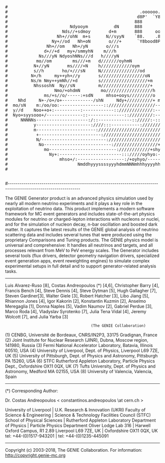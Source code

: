 <pre>
#
#                                                   .oooooo.    oooooooooooo ooooo      ooo ooooo oooooooooooo  
#                                                  d8P'  `Y8b   `888'     `8 `888b.     `8' `888' `888'     `8  
#                                                 888            888          8 `88b.    8   888   888           
#                        Ndyooym          dN      888            888oooo8     8   `88b.  8   888   888oooo8     
#                     Nds//+sdmoy       d+m       888     ooooo  888    "     8     `88b.8   888   888    "      
#                   Nh+//ohN  m+s      N//syyN    `88.    .88'   888       o  8       `888   888   888       o  
#                 Ny+//od   Nh+oN       o///+      `Y8bood8P'   o888ooooood8 o8o        `8  o888o o888ooooood8  
#               Nh+//om   Nh+/yN       o///s                                                                    
#              d+//+d   my+/smmyhN    m///h                                         MONTE CARLO EVENT GENERATOR    
#            Ns///yN NdyoshNNs///d   h////yN                                                                    
#           mo//om        ms///+m   d///////oyhmN                                                               
#          N+//yN       ms////+N    h////////////oym        For more information, visit http://www.genie-mc.org                                                 
#          s//h       ho/+///sN     N///////////////od                                                          
#         N+/h     my++yh+//y       s/////////////////oN                                                        
#         Ns/m Nmy++ymNh//+d        s//////////////////+m                                                       
#          NhssoshN  Ny//sN         m///////////////////+                                                       
#                  Nmo/+ohdmN        mo//////////////////h            NmmN                                      
#              ms/+s//o/-----:+sdN     mhso+ooys/////////o      mhs+/------/ohN                                 
#    Nhd     N+-/o+/o+------------/shN     Ndy+//////////+ mhs+:---------------om                               
#  mo/sN    m:/oo/oo:-----------------:://////////////////-----------------------y                              
#  y//d    Noo++o+:----------:------------:://///////////:-------:/+osyso/:-------h                             
#  Nyo+syysooo+/--------------::--------------:://///////:----::////+ossyso/------:                             
#     NNNNNs--------------------:/::-------------:://///:-:://////////oosyo+:------                             
#          y---------------------:////:::-----------:////////////////+o++++/:-----/                             
#          m-----------------------://////////////////////////////+so/--:---------y                             
#           +------------------------://////////////////////////+yy:---+oh/--:y+-/N                             
#           N/-------------------------://////////////////////ohy/-------yy--os-/m                              
#            No--------------------------://///////////////+shs/---------/d++/-oN                               
#              mo--------------------------:////////////+shyo:------------sy/sm                                 
#                Ny+:------------------------::://///oyhyo:--------------/sd                                    
#                    mhso+/:------------------:/+oyhyo/----------:/+syhm                                        
#                           NmddhyyyssssyyyhdmmNNNmhhhyyyyhhddmN                                                
#

</pre>
#------------------------------------------------------------------------------------------------------------------

The GENIE Generator product is an advanced physics simulation used by nearly all modern neutrino experiments and 
it plays a key role in the exploitation of neutrino data. This product implements a modern software framework for 
MC event generators and includes state-of-the-art physics modules for neutrino or charged-lepton interactions 
with nucleons or nuclei, and for the simulation of nucleon decay, n-bar oscillation and boosted dark matter. 
It captures the latest results of the GENIE global analysis of neutrino scattering data and includes several tunes 
that were produced using the proprietary Comparisons and Tuning products.
The GENIE physics model is universal and comprehensive:  It handles all neutrinos and targets, and all processes 
relevant from MeV to PeV energy scales. The Generator includes several tools (flux drivers, detector geometry 
navigation drivers, specialized event generation apps, event reweighting engines) to simulate complex experimental 
setups in full detail and to support generator-related analysis tasks. 

------------------------------------------------------------------------------------------------------------------

Luis Alvarez-Ruso [8], Costas Andreopoulos (*) [4,6], Christopher Barry [4], Francis Bench [4], Steve Dennis [4], 
 Steve Dytman [5], Hugh Gallagher [7], Steven Gardiner[3], Walter Giele [3], Robert Hatcher [3], Libo Jiang [5], 
      Rhiannon Jones [4], Igor Kakorin [2], Konstantin Kuzmin [2], Anselmo Meregaglia [1], Donna Naples [5], 
       Vadim Naumov [2], Gabriel Perdue [3], Marco Roda [4], Vladyslav Syrotenko [7], Julia Tena Vidal [4], 
                                    Jeremy Wolcott [7], and Julia Yarba [3]

                                           (The GENIE Collaboration)

(1) CENBG, Université de Bordeaux, CNRS/IN2P3, 33175 Gradignan, France
(2) Joint Institute for Nuclear Research (JINR), Dubna, Moscow region, 141980, Russia
(3) Fermi National Accelerator Laboratory, Batavia, Illinois 60510, USA
(4) University of Liverpool, Dept. of Physics, Liverpool L69 7ZE, UK 
(5) University of Pittsburgh, Dept. of Physics and Astronomy, Pittsburgh PA 15260, USA
(6) STFC Rutherford Appleton Laboratory, Particle Physics Dept., Oxfordshire OX11 0QX, UK
(7) Tufts University, Dept. of Physics and Astronomy, Medford MA 02155, USA
(8) University of Valencia, Valencia, Spain

--------------------
(*) Corresponding Author:

 Dr. Costas Andreopoulos < constantinos.andreopoulos \at cern.ch >
    
 University of Liverpool          |  U.K. Research & Innovation (UKRI)
 Faculty of Science & Engineering |  Science & Technology Facilities Council (STFC)
 School of Physical Sciences      |  Rutherford Appleton Laboratory 
 Department of Physics            |  Particle Physics Department
 Oliver Lodge Lab 316             |  Harwell Oxford Campus, R1 2.89
 Liverpool L69 7ZE, UK            |  Oxfordshire OX11 0QX, UK          
 tel: +44-(0)1517-943201          |  tel: +44-(0)1235-445091 
 
------------------------------------------------------------------------------------------------------------------
Copyright (c) 2003-2018, The GENIE Collaboration. For information: http://copyright.genie-mc.org 



 
